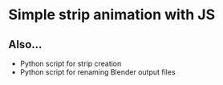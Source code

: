 # Simple strip animation with JS

## Also...
- Python script for strip creation
- Python script for renaming Blender output files